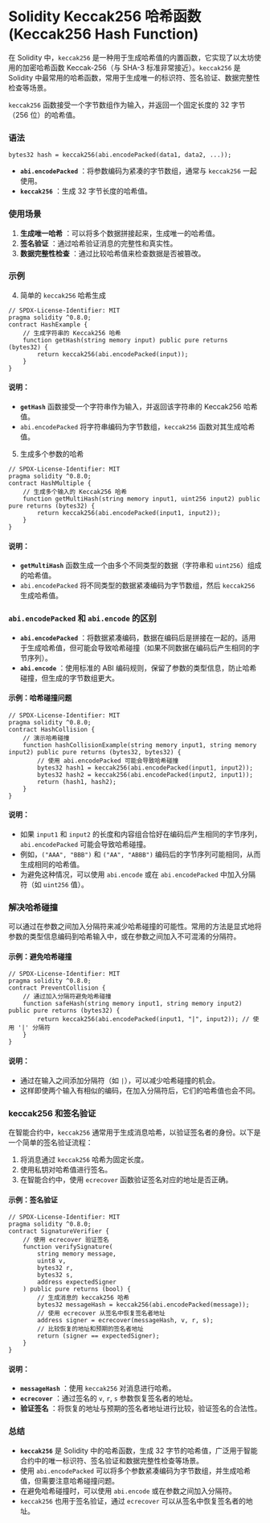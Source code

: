 # Solidity Keccak256 哈希函数 (Keccak256 Hash Function)

在 Solidity 中，`keccak256` 是一种用于生成哈希值的内置函数，它实现了以太坊使用的加密哈希函数 Keccak-256（与 SHA-3 标准非常接近）。`keccak256` 是 Solidity 中最常用的哈希函数，常用于生成唯一的标识符、签名验证、数据完整性检查等场景。

`keccak256` 函数接受一个字节数组作为输入，并返回一个固定长度的 32 字节（256 位）的哈希值。

### 语法

```Solidity
bytes32 hash = keccak256(abi.encodePacked(data1, data2, ...));
```

* **`abi.encodePacked`** ：将参数编码为紧凑的字节数组，通常与 `keccak256` 一起使用。
* **`keccak256`** ：生成 32 字节长度的哈希值。

### 使用场景

1. **生成唯一哈希** ：可以将多个数据拼接起来，生成唯一的哈希值。
2. **签名验证** ：通过哈希验证消息的完整性和真实性。
3. **数据完整性检查** ：通过比较哈希值来检查数据是否被篡改。

### 示例

4. 简单的 `keccak256` 哈希生成

```Solidity
// SPDX-License-Identifier: MIT
pragma solidity ^0.8.0;
contract HashExample {
    // 生成字符串的 Keccak256 哈希
    function getHash(string memory input) public pure returns (bytes32) {
        return keccak256(abi.encodePacked(input));
    }
}
```

#### 说明：

* **`getHash`** 函数接受一个字符串作为输入，并返回该字符串的 Keccak256 哈希值。
* `abi.encodePacked` 将字符串编码为字节数组，`keccak256` 函数对其生成哈希值。

5. 生成多个参数的哈希

```Solidity
// SPDX-License-Identifier: MIT
pragma solidity ^0.8.0;
contract HashMultiple {
    // 生成多个输入的 Keccak256 哈希
    function getMultiHash(string memory input1, uint256 input2) public pure returns (bytes32) {
        return keccak256(abi.encodePacked(input1, input2));
    }
}
```

#### 说明：

* **`getMultiHash`** 函数生成一个由多个不同类型的数据（字符串和 `uint256`）组成的哈希值。
* `abi.encodePacked` 将不同类型的数据紧凑编码为字节数组，然后 `keccak256` 生成哈希值。

### `abi.encodePacked` 和 `abi.encode` 的区别

* **`abi.encodePacked`** ：将数据紧凑编码，数据在编码后是拼接在一起的。适用于生成哈希值，但可能会导致哈希碰撞（如果不同数据在编码后产生相同的字节序列）。
* **`abi.encode`** ：使用标准的 ABI 编码规则，保留了参数的类型信息，防止哈希碰撞，但生成的字节数组更大。

#### 示例：哈希碰撞问题

```Solidity
// SPDX-License-Identifier: MIT
pragma solidity ^0.8.0;
contract HashCollision {
    // 演示哈希碰撞
    function hashCollisionExample(string memory input1, string memory input2) public pure returns (bytes32, bytes32) {
        // 使用 abi.encodePacked 可能会导致哈希碰撞
        bytes32 hash1 = keccak256(abi.encodePacked(input1, input2));
        bytes32 hash2 = keccak256(abi.encodePacked(input2, input1));
        return (hash1, hash2);
    }
}
```

#### 说明：

* 如果 `input1` 和 `input2` 的长度和内容组合恰好在编码后产生相同的字节序列，`abi.encodePacked` 可能会导致哈希碰撞。
* 例如，`("AAA", "BBB")` 和 `("AA", "ABBB")` 编码后的字节序列可能相同，从而生成相同的哈希值。
* 为避免这种情况，可以使用 `abi.encode` 或在 `abi.encodePacked` 中加入分隔符（如 `uint256` 值）。

### 解决哈希碰撞

可以通过在参数之间加入分隔符来减少哈希碰撞的可能性。常用的方法是显式地将参数的类型信息编码到哈希输入中，或在参数之间加入不可混淆的分隔符。

#### 示例：避免哈希碰撞

```Solidity
// SPDX-License-Identifier: MIT
pragma solidity ^0.8.0;
contract PreventCollision {
    // 通过加入分隔符避免哈希碰撞
    function safeHash(string memory input1, string memory input2) public pure returns (bytes32) {
        return keccak256(abi.encodePacked(input1, "|", input2)); // 使用 '|' 分隔符
    }
}
```

#### 说明：

* 通过在输入之间添加分隔符（如 `|`），可以减少哈希碰撞的机会。
* 这样即使两个输入有相似的编码，在加入分隔符后，它们的哈希值也会不同。

### keccak256 和签名验证

在智能合约中，`keccak256` 通常用于生成消息哈希，以验证签名者的身份。以下是一个简单的签名验证流程：

1. 将消息通过 `keccak256` 哈希为固定长度。
2. 使用私钥对哈希值进行签名。
3. 在智能合约中，使用 `ecrecover` 函数验证签名对应的地址是否正确。

#### 示例：签名验证

```Solidity
// SPDX-License-Identifier: MIT
pragma solidity ^0.8.0;
contract SignatureVerifier {
    // 使用 ecrecover 验证签名
    function verifySignature(
        string memory message,
        uint8 v,
        bytes32 r,
        bytes32 s,
        address expectedSigner
    ) public pure returns (bool) {
        // 生成消息的 keccak256 哈希
        bytes32 messageHash = keccak256(abi.encodePacked(message));
        // 使用 ecrecover 从签名中恢复签名者地址
        address signer = ecrecover(messageHash, v, r, s);
        // 比较恢复的地址和预期的签名者地址
        return (signer == expectedSigner);
    }
}
```

#### 说明：

* **`messageHash`** ：使用 `keccak256` 对消息进行哈希。
* **`ecrecover`** ：通过签名的 `v`, `r`, `s` 参数恢复签名者的地址。
* **验证签名** ：将恢复的地址与预期的签名者地址进行比较，验证签名的合法性。

### 总结

* **`keccak256`** 是 Solidity 中的哈希函数，生成 32 字节的哈希值，广泛用于智能合约中的唯一标识符、签名验证和数据完整性检查等场景。
* 使用 `abi.encodePacked` 可以将多个参数紧凑编码为字节数组，并生成哈希值，但需要注意哈希碰撞问题。
* 在避免哈希碰撞时，可以使用 `abi.encode` 或在参数之间加入分隔符。
* `keccak256` 也用于签名验证，通过 `ecrecover` 可以从签名中恢复签名者的地址。
